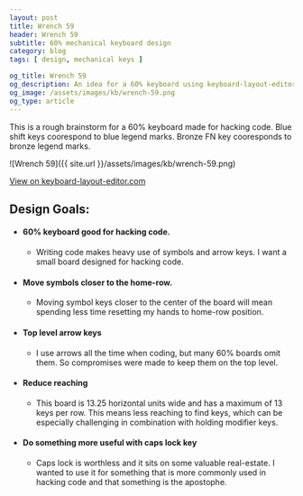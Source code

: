 ```yaml
---
layout: post
title: Wrench 59
header: Wrench 59
subtitle: 60% mechanical keyboard design
category: blog
tags: [ design, mechanical keys ]

og_title: Wrench 59
og_description: An idea for a 60% keyboard using keyboard-layout-editor.com.
og_image: /assets/images/kb/wrench-59.png
og_type: article
---
```


This is a rough brainstorm for a 60% keyboard made for hacking code. Blue shift keys coorespond to blue legend marks. Bronze FN key cooresponds to bronze legend marks.

![Wrench 59]({{ site.url }}/assets/images/kb/wrench-59.png)

[View on keyboard-layout-editor.com](http://www.keyboard-layout-editor.com/##@_backcolor=%23000000&name=Wrench%2059&author=%2F@DavidMann10k&notes=This%20is%20a%20rough%20brainstorm%20for%20a%2060%25%20keyboard%20made%20for%20hacking%20code.%20Blue%20shift%20keys%20coorespond%20to%20blue%20legend%20marks%20on%20the%20top.%20Bronze%20FN%20key%20cooresponds%20to%20bronze%20legend%20marks%20on%20the%20front%20of%20they%20keys.%0A%0ADesign%20Goals%2F:%0A*%20Make%20a%2060%25%20keyboard%20good%20for%20hacking%20code.%0A%20%20*%20Writing%20code%20makes%20heavy%20use%20of%20symbols%20and%20arrow%20keys.%20I%20want%20a%20small%20board%20designed%20for%20hacking%20code.%0A*%20Move%20symbols%20closer%20to%20the%20home-row.%0A%20%20*%20There%20are%20many%20symbols%20that%20are%20placed%20inconveniently%20on%20a%20standard%20board.%20By%20moving%20those%20symbols%20closer%20to%20the%20center%20of%20the%20board%20my%20hope%20is%20that%20I%20will%20spend%20less%20time%20resetting%20my%20hands%20to%20home-row%20position.%0A*%20Top%20level%20arrow%20keys%0A%20%20*%20There%20are%20many%2060%25%20boards%20that%20omit%20the%20arrow%20keys,%20but%20for%20hacking%20code%20that's%20a%20compromise%20I%20am%20not%20willing%20to%20make.%0A*%20Reduce%20reaching%0A%20%20*%20This%20board%20is%2013.25%20horizontal%20units%20wide%20and%20has%20a%20maximum%20of%2013%20keys%20per%20row.%20This%20means%20less%20reaching%20to%20find%20keys,%20which%20can%20be%20especially%20challenging%20incombination%20with%20modifier%20keys.%0A*%20Do%20something%20more%20useful%20with%20caps%20lock%20key%0A%20%20*%20Caps%20lock%20is%20worthless%20and%20it%20sits%20on%20some%20valuable%20real-estate.%20I%20wanted%20to%20use%20it%20for%20something%20that%20more%20commonly%20used%20in%20hacking%20code%20and%20that's%20definitely%20the%20apostophe.&background_name=Steel%20brushed%20light&style=background-image%2F:%20url('%2F%2Fbg%2F%2Fmetal%2F%2Firon%2F_texture1744.jpg')%2F%3B%3B&switchMount=cherry&switchBrand=cherry&switchType=MX1A-F1xx&plate:true%3B&@_c=%23434343&t=%23236B8E%0A%0A%0A%0A%23A67D3D&sb=outemu&st=PG150Q01-1&a:5&f:5%3B&=~%0Aesc%0A%0A%0A%60&_c=%23E6E8FA&t=%23236B8E%3B&=F1%0A1&=F2%0A2&=F3%0A3&=F4%0A4&=F5%0A5&=F6%0A6&=F7%0A7&=F8%0A8&=F9%0A9&=F10%0A0&_c=%23434343%3B&=F11%0ADEL&_w:1.25%3B&=F12%0A%E2%86%90%3B&@_t=%23000000%0A%0A%0A%0A%23A67D3D&a:7&w:1.25%3B&=%3Ci%20class%2F='kb%20kb-Line-Start-End'%3E%3C%2F%2Fi%3E%0A%0A%0A%0ACAPS&_c=%23E6E8FA&t=%23236B8E%0A%0A%0A%0A%23A67D3D&a:5%3B&=%0Aq%0A%0A%0A%2F%2F&=%0Aw%0A%0A%0A%7C&=%0Ae%0A%0A%0A%5C&_t=%23236B8E%3B&=%0Ar&=%0At&=%0Ay&=%0Au&=%0Ai&=%0Ao&=%0Ap&_c=%23878787%3B&=%7B%0A%5B&=%7D%0A%5D%3B&@_t=%23236B8E%0A%0A%0A%0A%23A67D3D&w2:1.5%3B&=%22%0A'%0A%0A%0A!&_x:0.5&c=%23E6E8FA%3B&=%0Aa%0A%0A%0A%2F@&=%0As%0A%0A%0A%23&=%0Ad%0A%0A%0A$&=%0Af%0A%0A%0A%25%0A%0A-&=%0Ag%0A%0A%0A%5E&=%0Ah%0A%0A%0A%2F&%0A%0A-&=%0Aj%0A%0A%0A*&=%0Ak%0A%0A%0A%2F_&=%0Al%0A%0A%0A-&_c=%23878787&t=%23236B8E%3B&=%2F:%0A%2F%3B&_c=%23434343&t=%23000000&a:7&w:1.75%3B&=%E2%86%B5%3B&@_c=%23236B8E&w:2%3B&=SHIFT&_c=%23E6E8FA&t=%23236B8E%0A%0A%0A%0A%23A67D3D&a:5%3B&=%0Az%0A%0A%0A+&=%0Ax%0A%0A%0A%2F=&_t=%23236B8E%3B&=%0Ac&=%0Av&=%0Ab&=%0An&=%0Am&_c=%23878787%3B&=%3C%0A,&=%3E%0A.&_c=%23B22222&t=%23000000%0A%0A%0A%0A%23A67D3D&a:7%3B&=%2F&uarr%2F%3B%0A%0A%0A%0APG%3Ci%20class%2F='fa%20fa-caret-up'%3E%3C%2F%2Fi%3E&_c=%23236B8E&t=%23000000&w:1.25%3B&=SHIFT%3B&@_c=%23434343&a:6&w:1.25%3B&=CTLR&_a:7&w:1.25%3B&=WIN&_w:1.25%3B&=ALT&_w:4%3B&=&_w:1.25%3B&=ALT&_c=%23A67D3D&w:1.25%3B&=FN&_c=%23B22222&t=%23000000%0A%0A%0A%0A%23A67D3D%3B&=%2F&larr%2F%3B%0A%0A%0A%0AHOME&=%2F&darr%2F%3B%0A%0A%0A%0APG%3Ci%20class%2F='fa%20fa-caret-down'%3E%3C%2F%2Fi%3E&=%2F&rarr%2F%3B%0A%0A%0A%0AEND)

## Design Goals:
* #### 60% keyboard good for hacking code.
  * Writing code makes heavy use of symbols and arrow keys. I want a small board designed for hacking code.
* #### Move symbols closer to the home-row.
  * Moving symbol keys closer to the center of the board will mean spending less time resetting my hands to home-row position.
* #### Top level arrow keys
  * I use arrows all the time when coding, but many 60% boards omit them. So compromises were made to keep them on the top level.
* #### Reduce reaching
  * This board is 13.25 horizontal units wide and has a maximum of 13 keys per row. This means less reaching to find keys, which can be especially challenging in combination with holding modifier keys.
* #### Do something more useful with caps lock key
  * Caps lock is worthless and it sits on some valuable real-estate. I wanted to use it for something that is more commonly used in hacking code and that something is the apostophe.

